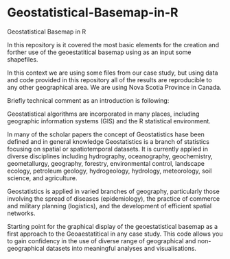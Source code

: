 # Geostatistical-Basemap-in-R
Geostatistical Basemap in R

In this repository is it covered the most basic elements for the creation and forther use of the geoestatitical basemap using as an input some shapefiles.

In this context we are using some files from our case study, but using data and code provided in this repository all of the results are reproducible to any other geographical area. We are using Nova Scotia Province in Canada.

Briefly technical comment as an introduction is following:

Geostatistical algorithms are incorporated in many places, including geographic information systems (GIS) and the R statistical environment.

In many of the scholar papers the concept of Geostatistics hase been defined and in general knowledge Geostatistics is a branch of statistics focusing on spatial or spatiotemporal datasets. It is currently applied in diverse disciplines including hydrography, oceanography, geochemistry, geometallurgy, geography, forestry, environmental control, landscape ecology, petroleum geology, hydrogeology, hydrology, meteorology, soil science, and agriculture. 

Geostatistics is applied in varied branches of geography, particularly those involving the spread of diseases (epidemiology), the practice of commerce and military planning (logistics), and the development of efficient spatial networks. 

Starting point for the graphical display of the geoestatistical basemap as a first approach to the Geoaestatitical in any case study. This code allows you to gain confidency in the use of  diverse range of geographical and non-geographical datasets into meaningful analyses and visualisations.

